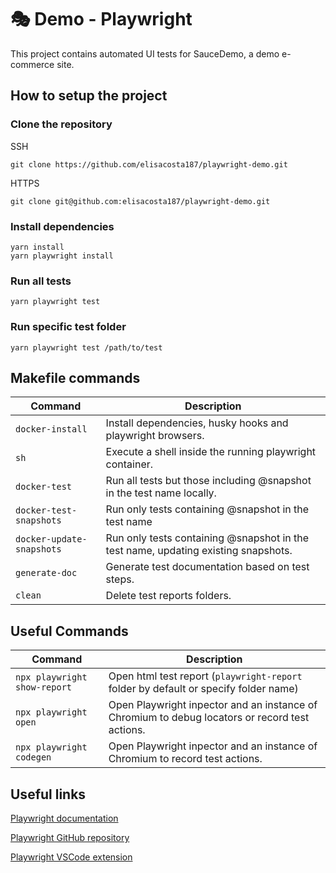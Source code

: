 # 🎭 Demo - Playwright

This project contains automated UI tests for SauceDemo, a demo e-commerce site.

## How to setup the project

### Clone the repository

SSH

```
git clone https://github.com/elisacosta187/playwright-demo.git
```

HTTPS

```
git clone git@github.com:elisacosta187/playwright-demo.git
```

### Install dependencies

```
yarn install
yarn playwright install
```

### Run all tests

```
yarn playwright test
```

### Run specific test folder

```
yarn playwright test /path/to/test
```

## Makefile commands

| Command                   | Description                                                                        |
| ------------------------- | ---------------------------------------------------------------------------------- |
| `docker-install`          | Install dependencies, husky hooks and playwright browsers.                         |
| `sh`                      | Execute a shell inside the running playwright container.                           |
| `docker-test`             | Run all tests but those including @snapshot in the test name locally.              |
| `docker-test-snapshots`   | Run only tests containing @snapshot in the test name                               |
| `docker-update-snapshots` | Run only tests containing @snapshot in the test name, updating existing snapshots. |
| `generate-doc`            | Generate test documentation based on test steps.                                   |
| `clean`                   | Delete test reports folders.                                                       |

## Useful Commands

| Command                      | Description                                                                                    |
| ---------------------------- | ---------------------------------------------------------------------------------------------- |
| `npx playwright show-report` | Open html test report (`playwright-report` folder by default or specify folder name)           |
| `npx playwright open `       | Open Playwright inpector and an instance of Chromium to debug locators or record test actions. |
| `npx playwright codegen `    | Open Playwright inpector and an instance of Chromium to record test actions.                   |

## Useful links

[Playwright documentation](https://playwright.dev/docs/intro)

[Playwright GitHub repository](https://github.com/microsoft/playwright)

[Playwright VSCode extension](https://marketplace.visualstudio.com/items?itemName=ms-playwright.playwright)
